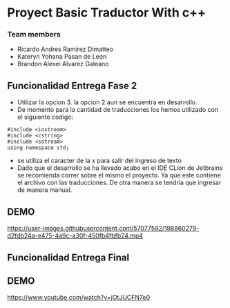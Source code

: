 # Proyect Basic Traductor With c++

### Team members
* Ricardo Andres Ramirez Dimatteo
* Kateryn Yohana Pasan de León
* Brandon Alexei Alvarez Galeano

## Funcionalidad Entrega Fase 2
* Utilizar la opcion 3. la opcion 2 aun se encuentra en desarrollo.
* De momento para la cantidad de traducciones los hemos utilizado con el siguiente codigo:
```
#include <iostream>
#include <cstring>
#include <sstream>
using namespace std;
```
* se utiliza el caracter de la x para salir del ingreso de texto
* Dado que el desarrollo se ha llevado acabo en el IDE CLion de Jetbrains se recomienda correr sobre el mismo el proyecto. Ya que este contiene el archivo con las traducciones. De otra manera se tendria que ingresar de manera manual.

## DEMO

https://user-images.githubusercontent.com/57077592/198860279-d2fdb24a-e475-4a9c-a30f-450fb4fbfb24.mp4

## Funcionalidad Entrega Final

## DEMO

https://www.youtube.com/watch?v=jOtJUCFN7e0